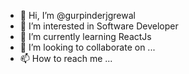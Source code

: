 - 👋 Hi, I’m @gurpinderjgrewal
- 👀 I’m interested in Software Developer
- 🌱 I’m currently learning ReactJs
- 💞️ I’m looking to collaborate on ...
- 📫 How to reach me ...


<!---
gurpinderjgrewal/gurpinderjgrewal is a ✨ special ✨ repository because its `README.md` (this file) appears on your GitHub profile.
You can click the Preview link to take a look at your changes.
--->
